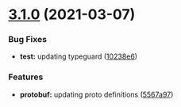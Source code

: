 # [3.1.0](https://github.com/lucavb/esphome-ts/compare/v3.0.5...v3.1.0) (2021-03-07)


### Bug Fixes

* **test:** updating typeguard ([10238e6](https://github.com/lucavb/esphome-ts/commit/10238e6790034ead36b8b6a7f58571317a3a3368))


### Features

* **protobuf:** updating proto definitions ([5567a97](https://github.com/lucavb/esphome-ts/commit/5567a9788fa811e14ff6b5f0fce5197a57c1bd85))
